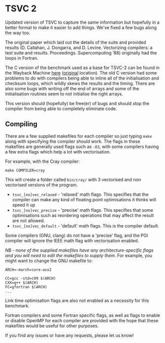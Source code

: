 # TSVC 2

Updated version of TSVC to capture the same information but hopefully in a better format to make it easier to add things. We've fixed a few bugs along the way too.

The original paper which laid out the details of the suite and provided results (D. Callahan, J. Dongarra, and D. Levine. Vectorizing compilers: a test suite and results. Proceedings. Supercomputing ’88) originally had the loops in Fortran.

The C version of the benchmark used as a base for TSVC-2 can be found in the Wayback Machine [here][a.org] ([original][tgz] location). The old C version had some problems to do with compilers being able to inline all of the initialisation and checksum loops, which wildly skews the results and the timing. There are also some bugs with writing off the end of arrays and some of the initialisation routines seem to not initialise the right arrays.

[a.org]: https://web.archive.org/web/20221006233720/http://polaris.cs.uiuc.edu/~maleki1/TSVC.tar.gz
[tgz]: http://polaris.cs.uiuc.edu/~maleki1/TSVC.tar.gz

This version should (hopefully) be free(er) of bugs and should stop the compiler from being able to completely eliminate code.

## Compiling

There are a few supplied makefiles for each compiler so just typing `make` along with specifying the compiler should work. The flags in these makefiles are generally used flags such as `-O3`, with some compilers having a few extra flags which help a lot with vectorisation.

For example, with the Cray compiler:

    make COMPILER=cray

This will create a folder called `bin/cray/` with 3 vectorised and non vectorised versions of the program.

+ `tsvc_[no]vec_relaxed` - 'relaxed' math flags. This specifies that the compiler can make any kind of floating point optimisations it thinks will speed it up
+ `tsvc_[no]vec_precise` - 'precise' math flags. This specifies that some optimisations such as reordering operations that may affect the result are not allowed.
+ `tsvc_[no]vec_default` - 'default' math flags. This is the compiler default.

Some compilers (GNU, clang) do not have a 'precise' flag, and the PGI compiler will ignore the IEEE math flag with vectorisation enabled.

*NB - none of the supplied makefiles have any architecture-specific flags and you will need to edit the makefiles to supply them*. For example, you might want to change the GNU makefile to:

    ARCH=-march=core-avx2

    CC=gcc -std=c99 $(ARCH)
    CXX=g++ $(ARCH)
    FC=gfortran $(ARCH)
    ...

Link time optimisation flags are also not enabled as a necessity for this benchmark.

Fortran compilers and some Fortran specific flags, as well as flags to enable or disable OpenMP for each compiler are provided with the hope that these makefiles would be useful for other purposes.

If you find any issues or have any requests, please let us know!
